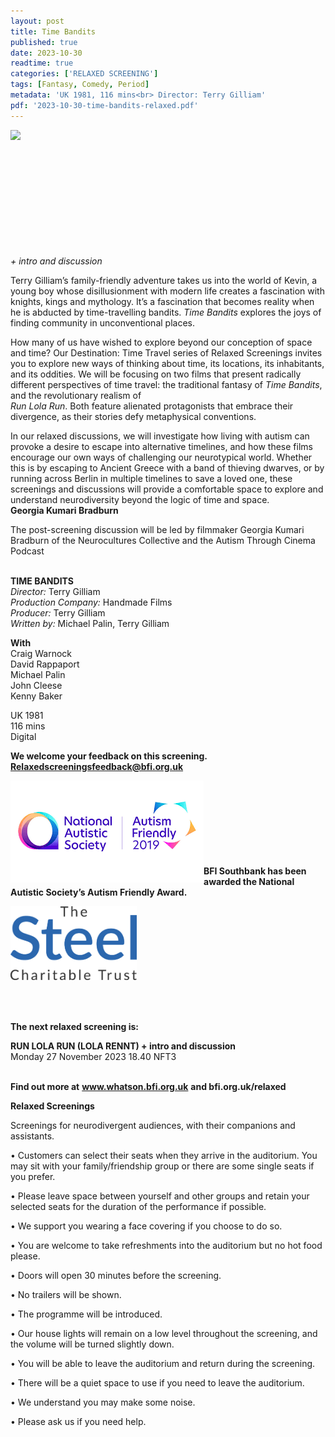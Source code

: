```yaml
---
layout: post
title: Time Bandits
published: true
date: 2023-10-30
readtime: true
categories: ['RELAXED SCREENING']
tags: [Fantasy, Comedy, Period]
metadata: 'UK 1981, 116 mins<br> Director: Terry Gilliam'
pdf: '2023-10-30-time-bandits-relaxed.pdf'
---
```


<img style="float: left;" src="/img/time-bandits.png"><br><br><br><br><br><br><br><br><br><br><br>

_+ intro and discussion_

Terry Gilliam’s family-friendly adventure takes us into the world of Kevin, a young boy whose disillusionment with modern life creates a fascination with knights, kings and mythology. It’s a fascination that becomes reality when he is abducted by time-travelling bandits. _Time Bandits_ explores the joys of finding community in unconventional places.

How many of us have wished to explore beyond our conception of space and time? Our Destination: Time Travel series of Relaxed Screenings invites you to explore new ways of thinking about time, its locations, its inhabitants, and its oddities. We will be focusing on two films that present radically different perspectives of time travel: the traditional fantasy of _Time Bandits_, and the revolutionary realism of  
_Run Lola Run_. Both feature alienated protagonists that embrace their divergence, as their stories defy metaphysical conventions.

In our relaxed discussions, we will investigate how living with autism can provoke a desire to escape into alternative timelines, and how these films encourage our own ways of challenging our neurotypical world. Whether this is by escaping to Ancient Greece with a band of thieving dwarves, or by running across Berlin in multiple timelines to save a loved one, these screenings and discussions will provide a comfortable space to explore and understand neurodiversity beyond the logic of time and space.  
**Georgia Kumari Bradburn** 

The post-screening discussion will be led by filmmaker Georgia Kumari Bradburn of the Neurocultures Collective and the Autism Through Cinema Podcast  
<br>

**TIME BANDITS**  
_Director:_ Terry Gilliam  
_Production Company:_ Handmade Films  
_Producer:_ Terry Gilliam  
_Written by:_ Michael Palin, Terry Gilliam  

**With**  
Craig Warnock  
David Rappaport  
Michael Palin  
John Cleese  
Kenny Baker  

UK 1981  
116 mins  
Digital  

**We welcome your feedback on this screening. Relaxedscreeningsfeedback@bfi.org.uk**


<img style="float: left;" src="/img/autistic_society.png"><br><br><br><br><br><br><br><br>
**BFI Southbank has been awarded the National Autistic Society’s Autism Friendly Award.**

<img style="float: left;" src="/img/steel-charitable-trust-logo-01.jpg" width="40%" height="40%"><br><br><br><br><br><br><br><br><br><br>

**The next relaxed screening is:**  

**RUN LOLA RUN (LOLA RENNT) + intro and discussion**  
Monday 27 November 2023 18.40 NFT3  
<br>


**Find out more at**
**www.whatson.bfi.org.uk**
**and bfi.org.uk/relaxed**


**Relaxed Screenings**

Screenings for neurodivergent audiences, with their companions and assistants.

• Customers can select their seats when they arrive in the auditorium. You may sit with your family/friendship group or there are some single seats if you prefer.

• Please leave space between yourself and other groups and retain your selected seats for the duration of the performance if possible.

• We support you wearing a face covering if you choose to do so.

• You are welcome to take refreshments into the auditorium but no hot food please.

• Doors will open 30 minutes before the screening.

• No trailers will be shown.

• The programme will be introduced.

• Our house lights will remain on a low level throughout the screening, and the volume will be turned slightly down.

• You will be able to leave the auditorium and return during the screening.

• There will be a quiet space to use if you need to leave the auditorium.

• We understand you may make some noise.

• Please ask us if you need help.

<!--stackedit_data:
eyJoaXN0b3J5IjpbMTc2NTk5MzgyLDEwODQ2OTUwODYsLTkyMD
E5MjE2NV19
-->